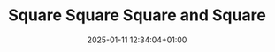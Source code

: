 ---
title: Square Square Square and Square
date: 2025-01-11 12:34:04+01:00
themes:
- geometric
- architectural
description: More square ceiling that I love
images:
- 961CEEA5-A1D1-4850-BD7F-7FFFE74A2BB3.JPG
- DSCF0290.jpg
- DSCF0290-2.jpg
- DSCF0290-3.jpg
- DSCF0290-4.jpg
- DSCF0290-5.jpg
- DSCF0290-6.jpg
resources:
- title: Square Square Square and Square
  src: 961CEEA5-A1D1-4850-BD7F-7FFFE74A2BB3.JPG
syndication:
- https://fundor333.medium.com/github-action-for-syndication-links-33d3d2703708?source=rss-48447ba4c2e
- https://fundor333.medium.com/github-action-for-syndication-links-33d3d2703708?source=rss-48447ba4c2e------2
- https://mastodon.social/@fundor333/113809667070052761
---